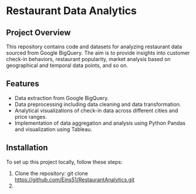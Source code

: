 # Restaurant Data Analytics

## Project Overview
This repository contains code and datasets for analyzing restaurant data sourced from Google BigQuery. The aim is to provide insights into customer check-in behaviors, restaurant popularity, market analysis based on geographical and temporal data points, and so on.

## Features
- Data extraction from Google BigQuery.
- Data preprocessing including data cleaning and data transformation.
- Analytical visualizations of check-in data across different cities and price ranges.
- Implementation of data aggregation and analysis using Python Pandas and visualization using Tableau.

## Installation
To set up this project locally, follow these steps:
1. Clone the repository:
   git clone https://github.com/Eins51/RestaurantAnalytics.git
2. 
